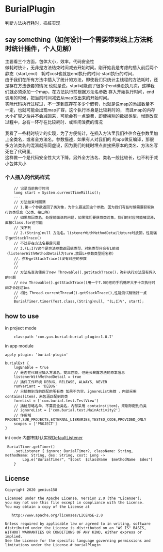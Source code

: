 # BurialPlugin
判断方法执行耗时，插桩实现

## say something（如何设计一个需要带到线上方法耗时统计插件，个人见解）
主要看三个方面，包体大小，效率，代码安全性
<br/>
做耗时统计，无非是方法结束时间减去开始时间。刚开始我是考虑的插入前后两个静态（start,end）
耗时cost也就是end执行的时间-start执行的时间，
<br/>
由于我们在所有方法中插入了统计的方法，即使我们只统计主线程的方法耗时，还是存在方法嵌套的情况
也就是说，start可能跑了很多个end确没执几次，这样我们就必须添加一个map，在方法执行前根据方法名参数
存入开始执行时间，end调用的时候，把当前时间减去从map取出来的开始时间。
<br/>
实际代码执行过程过，不一定到底存在多少个嵌套，也就是说map的添加数量不一定，也就可能会出现map扩容，这个执行本身是比较耗时的，
而且map的内存大小扩容之后并不会减回来，可能会有一点浪费，即使换别的数据类型，增删改查过程中，总有一环存在比较耗时、或空间浪费的情况
<br/>
<br/>
我看了一些耗时统计的实现，为了方便统计，在插入方法里我们往往会在参数里加上全类名，或者全方法名，参数描述，如果有人对我们的
的app做反编译，那很多方法类名的混淆就形同虚设，因为我们的耗时埋点直接把原本的类名、方法名写死在了代码里,
<br/>
这样做一个是代码安全性大大下降，另外全方法名、类名一般比较长，也不利于减小包体大小

### 个人插入的代码样式
```
    // 记录当前执行时间
    long start = System.currentTimeMillis();
    ...
    // 方法结束时回调
    // 1.第一个参数返回了类对象，为什么要返回这个参数，因为我们有些时候需要获取执行的类信息（父类、接口等）
    // 如果放回类名，处理前面说的问题，如果我们要获取类对象，我们的对应可能被混淆，直接Class.for还可能
    // 找不到
    // 2.(String)null 方法名，listenerWithMethodDetail为ture时放回，性能强于getStackTrace()
    // 不过存在方法名暴露问题
    // 3.(L;I)V这个是方法参数返回值类型，对象类型只会有L前缀（listenerWithMethodDetail为ture,放回L+参数类型短名称）
    //，弥补getStackTrace()没有对应的参数
    //
    //
    // 方法名查询使用了new Throwable().getStackTrace()，弥补执行方法没有传入的问题
    // new Throwable().getStackTrace()用一个7.0的老的手机循环大于十次执行时间才会超过1ms
    // 相比 Thread.currentThread().getStackTrace(),性能测试稍微好一点
    //
    BurialTimer.timer(Test.class,(String)null, "(L;I)V", start);
```

## how to use 
in project mode
```
    classpath 'com.yan.burial:burial-plugin:1.0.7'
```
 in app module
```
apply plugin: 'burial-plugin'

burialExt {
    logEnable = true
    // 是否在代码里插入方法名，提高性能，但是会暴露方法的原本信息
    listenerWithMethodDetail = true
    // 插件工作环境 DEBUG, RELEASE, ALWAYS, NEVER
    runVariant = 'DEBUG'
    // 只插桩到当前匹配的所有类 如果不为空，ignoreList失效 ，内部采用 contains(item)，来包涵匹配到的类
    foreList = ['com.burial.test.TestView']
    // 插桩忽略名单，不需要全类名，内部采用 contains(item)，来剔除配到的类
    // ignoreList = ['com.burial.test.MainActivity2']
    // 作用域 PROJECT,SUB_PROJECTS,EXTERNAL_LIBRARIES,TESTED_CODE,PROVIDED_ONLY
    scopes = ['PROJECT']
}

```
 int code 内部有默认实现[DefaultListener](https://github.com/genius158/burialPlugin/blob/master/burialTimer/src/main/java/com/yan/burial/method/timer/DefaultListener.java)
``` 
 BurialTimer.getTimer()
    .setListener { ignore: BurialTimer?, className: String, methodName: String, des: String, cost: Long ->
        Log.e("BurialTimer", "$cost  $className  $methodName  $des")
    }
```
## License

    Copyright 2020 genius158

    Licensed under the Apache License, Version 2.0 (the "License");
    you may not use this file except in compliance with the License.
    You may obtain a copy of the License at

       http://www.apache.org/licenses/LICENSE-2.0

    Unless required by applicable law or agreed to in writing, software
    distributed under the License is distributed on an "AS IS" BASIS,
    WITHOUT WARRANTIES OR CONDITIONS OF ANY KIND, either express or implied.
    See the License for the specific language governing permissions and
    limitations under the License.# burialPlugin
